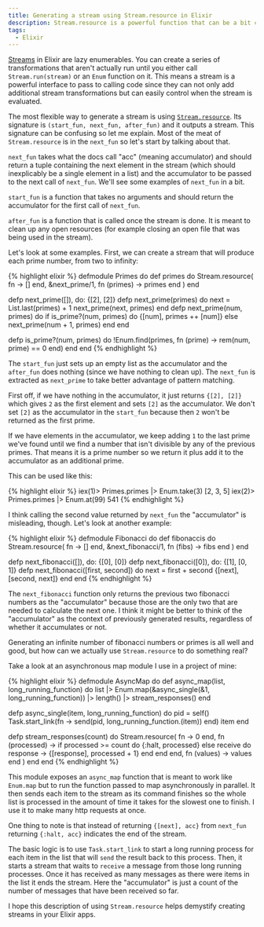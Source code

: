 ```yaml
---
title: Generating a stream using Stream.resource in Elixir
description: Stream.resource is a powerful function that can be a bit confusing to use. Peter guides you through some examples to get you started.
tags:
  - Elixir
---
```


[Streams](http://elixir-lang.org/docs/stable/elixir/Stream.html) in Elixir are
lazy enumerables. You can create a series of transformations that aren't
actually run until you either call `Stream.run(stream)` or an `Enum` function
on it. This means a stream is a powerful interface to pass to calling code since
they can not only add additional stream transformations but can easily control
when the stream is evaluated.

The most flexible way to generate a stream is using
[`Stream.resource`](http://elixir-lang.org/docs/stable/elixir/Stream.html#resource/3).
Its signature is `(start_fun, next_fun, after_fun)` and it outputs a stream.
This signature can be confusing so let me explain. Most of the meat of
`Stream.resource` is in the `next_fun` so let's start by talking about that.

`next_fun` takes what the docs call "acc" (meaning accumulator) and should
return a tuple containing the next element in the stream (which should
inexplicably be a single element in a list) and the accumulator to be passed to
the next call of `next_fun`. We'll see some examples of `next_fun` in a bit.

`start_fun` is a function that takes no arguments and should return the
accumulator for the first call of `next_fun`.

`after_fun` is a function that is called once the stream is done. It is meant to
clean up any open resources (for example closing an open file that was being
used in the stream).

Let's look at some examples. First, we can create a stream that will produce
each prime number, from two to infinity:

{% highlight elixir %}
defmodule Primes do
  def primes do
    Stream.resource(
      fn -> [] end,
      &next_prime/1,
      fn (primes) -> primes end
    )
  end

  defp next_prime([]), do: {[2], [2]}
  defp next_prime(primes) do
    next = List.last(primes) + 1
    next_prime(next, primes)
  end
  defp next_prime(num, primes) do
    if is_prime?(num, primes) do
      {[num], primes ++ [num]}
    else
      next_prime(num + 1, primes)
    end
  end

  defp is_prime?(num, primes) do
    !Enum.find(primes, fn (prime) -> rem(num, prime) == 0 end)
  end
end
{% endhighlight %}

The `start_fun` just sets up an empty list as the accumulator and the
`after_fun` does nothing (since we have nothing to clean up). The `next_fun` is
extracted as `next_prime` to take better advantage of pattern matching.

First off, if we have nothing in the accumulator, it just returns `{[2], [2]}`
which gives `2` as the first element and sets `[2]` as the accumulator. We don't
set `[2]` as the accumulator in the `start_fun` because then `2` won't be
returned as the first prime.

If we have elements in the accumulator, we keep adding `1` to the last prime
we've found until we find a number that isn't divisible by any of the previous
primes. That means it is a prime number so we return it plus add it to the
accumulator as an additional prime.

This can be used like this:

{% highlight elixir %}
iex(1)> Primes.primes |> Enum.take(3)
[2, 3, 5]
iex(2)> Primes.primes |> Enum.at(99)
541
{% endhighlight %}

I think calling the second value returned by `next_fun` the "accumulator"
is misleading, though. Let's look at another example:

{% highlight elixir %}
defmodule Fibonacci do
  def fibonaccis do
    Stream.resource(
      fn -> [] end,
      &next_fibonacci/1,
      fn (fibs) -> fibs end
    )
  end

  defp next_fibonacci([]), do: {[0], [0]}
  defp next_fibonacci([0]), do: {[1], [0, 1]}
  defp next_fibonacci([first, second]) do
    next = first + second
    {[next], [second, next]}
  end
end
{% endhighlight %}

The `next_fibonacci` function only returns the previous two fibonacci
numbers as the "accumulator" because those are the only two that are needed to
calculate the next one. I think it might be better to think of the "accumulator"
as the context of previously generated results, regardless of whether it
accumulates or not.

Generating an infinite number of fibonacci numbers or primes is all well and good, but how can we
actually use `Stream.resource` to do something real?

Take a look at an asynchronous map module I use in a project of mine:

{% highlight elixir %}
defmodule AsyncMap do
  def async_map(list, long_running_function) do
    list |>
    Enum.map(&async_single(&1, long_running_function)) |>
    length() |>
    stream_responses()
  end

  defp async_single(item, long_running_function) do
    pid = self()
    Task.start_link(fn -> send(pid, long_running_function.(item)) end)
    item
  end

  defp stream_responses(count) do
    Stream.resource(
      fn -> 0 end,
      fn (processed) ->
        if processed >= count do
          {:halt, processed}
        else
          receive do
            response -> {[response], processed + 1}
          end
        end
      end,
      fn (values) -> values end
    )
  end
end
{% endhighlight %}

This module exposes an `async_map` function that is meant to work like
`Enum.map` but to run the function passed to map asynchronously in parallel. It
then sends each item to the stream as its command finishes so the whole list is
processed in the amount of time it takes for the slowest one to finish. I use it
to make many http requests at once.

One thing to note is that instead of returning `{[next], acc}` from `next_fun`
returning `{:halt, acc}` indicates the end of the stream.

The basic logic is to use `Task.start_link` to start a long running process for each
item in the list that will `send` the result back to this process. Then, it
starts a stream that waits to `receive` a message from those long running
processes. Once it has received as many messages as there were items in the list
it ends the stream. Here the "accumulator" is just a count of the number of
messages that have been received so far.

I hope this description of using `Stream.resource` helps demystify creating
streams in your Elixir apps.
